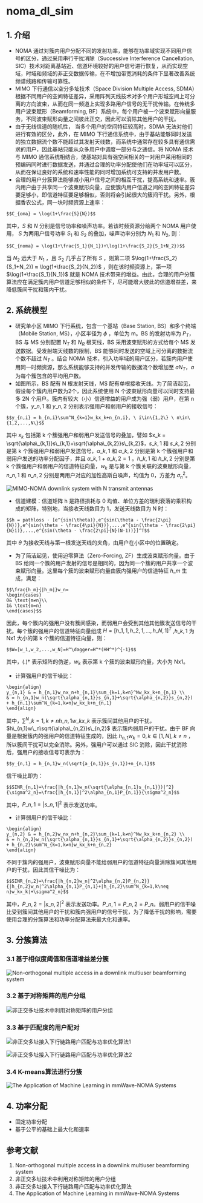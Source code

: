 # noma_dl_sim
## 1. 介绍
- NOMA 通过对簇内用户分配不同的发射功率，能够在功率域实现不同用户信号的区分，通过采用串行干扰消除（Successive Interference Cancellation, SIC）技术对距离基站近、信道环境较好的用户信号进行恢复，从而实现空域，时域和频域的非正交数据传输，在不增加带宽消耗的条件下显著改善系统频谱线路和传输可靠性。
- MIMO 下行通信以空分多址技术（Space Division Multiple Access, SDMA）根据不同用户的空间特征差异，采用阵列天线技术对多个用户形城空间上可分离的方向波束，从而在同一频道上实现多路用户信号的无干扰传输。在传统多用户波束赋形（Beamforming, BF）系统中，每个用户被一个波束赋形向量服务，不同波束赋形向量之间彼此正交，因此可以消除其他用户的干扰。
- 由于无线信道的随机性， 当多个用户的空间特征较高时，SDMA 无法对他们进行有效的区分，此外，在 MIMO 下行通信系统中，由于基站能够同时发送的独立数据流个数不能超过其发射天线数，而系统中通常存在较多具有通信需求的用户，因此基站只能从众多用户中调度一部分与之通信。将 NOMA 技术与 MIMO 通信系统相结合，使基站对具有强空间相关的一对用户采用相同的预编码同时进行数据发送，并通过合理的功率分配使他们在功率域可以区分，从而在保证良好的系统和速率性能的同时增加系统可支持的并发用户数。
- 合理的用户分簇算法能够减小用户信号之间的相互干扰，提高系统和速率。簇内用户由于共享同一个波束赋形向量，应使簇内用户信道之间的空间特征差异要足够小，即信道特征要足够相似，否则将会引起很大的簇间干扰。另外，根据香农公式，同一块时频资源上速率：
```mathjax
$$C_{oma} = \log(1+\frac{S}{N})$$
```
其中，$S$ 和 $N$ 分别是信号功率和噪声功率。若该时频资源分给两个 NOMA 用户使用， $S$ 为两用户信号功率 $S_1$ 和 $S_2$ 的叠加，噪声功率分别为 $N_1$ 和 $N_2$, 则：
```mathjax
$$C_{noma} = \log(1+\frac{S_1}{N_1})+\log(1+\frac{S_2}{S_1+N_2})$$
```
当 $N_2$ 远大于 $N_1$ ，且 $S_2$ 几乎占了所有 $S$ ，则第二项 $\log(1+\frac{S_2}{S_1+N_2}) ≈ \log(1+\frac{S_2}{N_2})$ ，则在该时频资源上，第一项 $\log(1+\frac{S_1}{N_1})$ 就是 NOMA 技术带来的增益。由此，合理的用户分簇算法应在满足簇内用户信道足够相似的条件下，尽可能增大彼此的信道增益差，来降低簇间干扰和簇内干扰。
## 2. 系统模型
- 研究单小区 MIMO 下行系统，包含一个基站（Base Station, BS）和多个终端（Mobile Station, MS），小区半径为 $\phi$ ，单位为 m。BS 的发射功率为 $P_T$，BS 与 MS 分别配置 $N_T$ 和 $N_R$ 根天线，BS 采用波束赋形的方式给每个 MS 发送数据。受发射端天线数的限制，BS 能够同时发送的空域上可分离的数据流个数不超过 $N_T$ 。结合 NOMA 技术，引入功率域的用户区分，若簇内用户使用同一时频资源，那么系统能够支持的并发传输的数据流个数增加至 $aN_T$，$a$ 为每个簇包含的平均用户数。
- 如图所示，BS 配有 N 根发射天线，MS 配有单根接收天线。为了简洁起见，假设每个簇内用户数为2个，因此系统使用 N 个波束赋形向量可以同时支持最多 2N 个用户。簇内有较大（小）信道增益的用户成为强（弱）用户，在第 n 个簇，$y\_{n,1}$ 和 $y\_{n,2}$ 分别表示强用户和弱用户的接收信号：
```mathjax
$$y_{n,i} = h_{n,i}\sum^N_{k=1}w_kx_k+n_{n,i}, \ i\in\{1,2\} \ n\in\{1,2,...,N\}$$
```
其中 $x_k$ 包括第 k 个簇强用户和弱用户发送信号的叠加，譬如 $x_k = \sqrt{\alpha\_{k,1}}s\_{k,1}+\sqrt{\alpha\_{k,2}}s\_{k,2}$，$s\_{k,1}$ 和 $s\_{k,2}$ 分别是第 k 个簇强用户和弱用户发送信号，$\alpha\_{k,1}$ 和 $\alpha\_{k,2}$ 分别是第 k 个簇强用户和弱用户发送的功率分配因子，并且 $\alpha\_{k,1}+\alpha\_{k,2}=1$ 。$h\_{k,1}$ 和 $h\_{k,2}$ 分别是第 k 个簇强用户和弱用户的信道特征向量，$w_k$ 是与第 k 个簇关联的波束赋形向量，$n\_{n,1}$ 和 $n\_{n,2}$ 分别是两用户对应的加性高斯白噪声，均值为 0，方差为 $\sigma^2_n$。

![MIMO-NOMA downlink system with N transmit antennas](_v_images/_mimonomado_1525946322_6564.png)
- 信道建模：信道矩阵 h 是路径损耗与 0 均值、单位方差的瑞利衰落的乘积构成的矩阵，特别地，当接收天线数目为 1，发送天线数目为 N 时：
```mathjax
$$h = pathloss · [e^{sin(\theta)},e^{sin(\theta - \frac{2\pi}{N})},e^{sin(\theta - \frac{4\pi}{N})},...,e^{sin(\theta - \frac{2\pi}{N}i)},...,e^{sin(\theta - \frac{2\pi}{N}(N-1))}]^T$$
```
其中 $\theta$ 为接收天线与第一根发送天线的夹角，由用户在小区中的位置确定。
- 为了简洁起见，使用迫零算法（Zero-Forcing, ZF）生成波束赋形向量。由于BS 给同一个簇的用户发射的信号是相同的，因为同一个簇的用户共享一个波束赋形向量。这里每个簇的波束赋形向量由簇内强用户的信道特征 $h\_m$ 生成，满足：
```mathjax
$$\frac{h_m}{|h_m|}w_n=
\begin{cases}
0& \text{m≠n}\\
1& \text{m=n}
\end{cases}$$
```
因此，每个簇内的强用户没有簇间感染，而弱用户会受到其他其他簇发送信号的干扰。每个簇的强用户的信道特征向量组成 $H = [h\_{1,1}, h\_{2,1},..., h\_{N,1}]^T$ ,$h\_{k,1}$ 为 Nx1 大小的第 k 个簇的信道特征向量，则：
```mathjax
$$W=[w_1,w_2,...,w_N]=H^\dagger=H^*(HH^*)^{-1}$$
```
其中，$(.)\dagger$ 表示矩阵的伪逆，$w_k$ 表示第 k 个簇的波束赋形向量，大小为 Nx1。
- 计算强用户的信干噪比：
```mathjax
\begin{align}
y_{n,1} & = h_{n,1}w_nx_n+h_{n,1}\sum_{k=1,k≠n}^Nw_kx_k+n_{n,1} \\
& = h_{n,1}w_n(\sqrt{\alpha_{n,1}}s_{n,1}+\sqrt{\alpha_{n,2}}s_{n,2}) + h_{n,1}\sum^N_{k=1,k≠n}w_kx_k+n_{n,1}
\end{align}
```
其中，$\sum^N\_{k=1,k≠n}h\_{n,1}w\_kx\_k$ 表示簇间其他用户的干扰，$h\_{n,1}w\_n\sqrt{\alpha\_{n,2}}s\_{n,2}$ 表示簇内弱用户的干扰。由于 BF 向量是根据簇内的强用户的信道特征生成的，因此 $h_{n,1}w_k=0,k\in[1,N],k\neq n$ ，所以簇间干扰可以完全消除。另外，强用户可以通过 SIC 消除，因此干扰消除后，强用户的接收信号可表示为：
```mathjax
$$y_{n,1} = h_{n,1}w_n(\sqrt{a_{n,1}}s_{n,1})+n_{n,1}$$
```
信干噪比即为：
```mathjax
$$SINR_{n,1}=\frac{|h_{n,1}w_n(\sqrt{\alpha_{n,1}s_{n,1}})|^2}{\sigma^2_n}=\frac{|h_{n,1}|^2\alpha_{n,1}P_{n,1}}{\sigma^2_n}$$
```
其中，$P\_{n,1}=|s\_{n,1}|^2$ 表示发送功率。
- 计算弱用户的信干噪比：
```mathjax
\begin{align}
y_{n,2} & = h_{n,2}w_nx_n+h_{n,2}\sum_{k=1,k≠n}^Nw_kx_k+n_{n,2} \\
& = h_{n,2}w_n(\sqrt{\alpha_{n,1}}s_{n,1}+\sqrt{\alpha_{n,2}}s_{n,2}) + h_{n,2}\sum^N_{k=1,k≠n}w_kx_k+n_{n,2}
\end{align}
```
不同于簇内的强用户，波束赋形向量不能给弱用户的信道特征向量消除簇间其他用户的干扰，因此其信干噪比为：
```mathjax
$$SINR_{n,2}=\frac{|h_{n,2}w_n|^2\alpha_{n,2}P_{n,2}}{|h_{n,2}w_n|^2\alpha_{n,1}P_{n,1}+|h_{n,2}\sum^N_{k=1,k\neq n}w_kx_k|+\sigma^2_n}$$
```
其中，$P\_{n,2}=|s\_{n,2}|^2$ 表示发送功率。$P\_{n,1}=P\_{n,2}=P\_n$。弱用户的信干噪比受到簇间其他用户的干扰和簇内强用户的信号干扰，为了降低干扰的影响，需要使用合理的分簇算法和功率分配算法来最大化和速率。
## 3. 分簇算法
### 3.1 基于相似度阈值和信道增益差分簇
![Non-orthogonal multiple access in a downlink multiuser beamforming system](_v_images/_nonorthogo_1526549260_18971.png)
### 3.2 基于对称矩阵的用户分组
![非正交多址技术中利用对称矩阵的用户分组](_v_images/_非正交多址技术中利用_1526549699_15709.png)
### 3.3 基于匹配度的用户配对
![非正交多址接入下行链路用户匹配与功率优化算法1](_v_images/_非正交多址接入下行链_1526549927_4116.png)

![非正交多址接入下行链路用户匹配与功率优化算法2](_v_images/_非正交多址接入下行链_1526549804_25289.png)
### 3.4 K-means算法进行分簇
![The Application of Machine Learning in mmWave-NOMA Systems](_v_images/_theapplica_1526549859_1747.png)
## 4. 功率分配
- 固定功率分配
- 基于公平的基础上最大化和速率
## 参考文献
1. Non-orthogonal multiple access in a downlink multiuser beamforming system
2. 非正交多址技术中利用对称矩阵的用户分组
3. 非正交多址接入下行链路用户匹配与功率优化算法
4. The Application of Machine Learning in mmWave-NOMA Systems